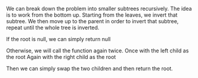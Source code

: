 We can break down the problem into smaller subtrees recursively. 
The idea is to work from the bottom up. Starting from the leaves, we invert that subtree.
We then move up to the parent in order to invert that subtree, repeat until the whole tree is inverted.

If the root is null, we can simply return null

Otherwise, we will call the function again twice. 
Once with the left child as the root
Again with the right child as the root

Then we can simply swap the two children and then return the root.
